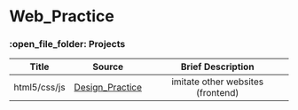 # Web_Practice

<h3>:open_file_folder: Projects</h3>

|Title |Source  | Brief Description
| ------------- |:-------------:|:-------------:|
|      html5/css/js       |[Design_Practice](https://github.com/caunhach/futureskill_html-css-js)     |imitate other websites (frontend)|
